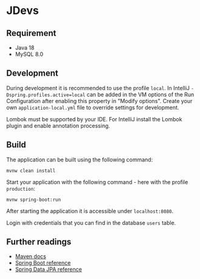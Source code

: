 # JDevs

## Requirement
* Java 18
* MySQL 8.0

## Development

During development it is recommended to use the profile `local`. In IntelliJ `-Dspring.profiles.active=local` can be
added in the VM options of the Run Configuration after enabling this property in "Modify options". Create your own
`application-local.yml` file to override settings for development.

Lombok must be supported by your IDE. For IntelliJ install the Lombok plugin and enable annotation processing.

## Build

The application can be built using the following command:

```
mvnw clean install
```

Start your application with the following command - here with the profile `production`:

```
mvnw spring-boot:run
```

After starting the application it is accessible under `localhost:8080`.

Login with credentials that you can find in the database `users` table.

## Further readings

* [Maven docs](https://maven.apache.org/guides/index.html)
* [Spring Boot reference](https://docs.spring.io/spring-boot/docs/current/reference/htmlsingle/)
* [Spring Data JPA reference](https://docs.spring.io/spring-data/jpa/docs/current/reference/html/)
